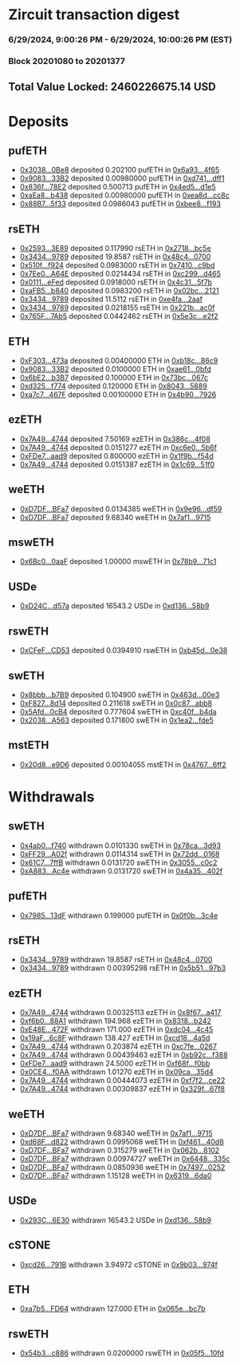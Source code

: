 # Zircuit transaction digest
### 6/29/2024, 9:00:26 PM - 6/29/2024, 10:00:26 PM (EST)
### Block 20201080 to 20201377

## Total Value Locked: 2460226675.14 USD

# Deposits
## pufETH
- [0x3038...0Be8](https://etherscan.io/address/0x30381087c9AF11f082dEC1c7664Eab1ceC720Be8) deposited 0.202100 pufETH in [0x6a93...4f65](https://etherscan.io/tx/0x30381087c9AF11f082dEC1c7664Eab1ceC720Be8)
- [0x9083...33B2](https://etherscan.io/address/0x9083168dF7AD95eD0e29e212d11cb07a957a33B2) deposited 0.00980000 pufETH in [0xd741...dff1](https://etherscan.io/tx/0x9083168dF7AD95eD0e29e212d11cb07a957a33B2)
- [0x836f...78E2](https://etherscan.io/address/0x836f4e467a39aE841a38aB3F149d4F21b6D378E2) deposited 0.500713 pufETH in [0x4ed5...d1e5](https://etherscan.io/tx/0x836f4e467a39aE841a38aB3F149d4F21b6D378E2)
- [0xaEa8...b438](https://etherscan.io/address/0xaEa8073b18BEebf8770e0163672461b18c5Db438) deposited 0.00980000 pufETH in [0xea8d...cc8c](https://etherscan.io/tx/0xaEa8073b18BEebf8770e0163672461b18c5Db438)
- [0x88B7...5f33](https://etherscan.io/address/0x88B7835199f0ae7Cf102548203f2D37CeA065f33) deposited 0.0986043 pufETH in [0xbee8...f193](https://etherscan.io/tx/0x88B7835199f0ae7Cf102548203f2D37CeA065f33)
## rsETH
- [0x2593...3E89](https://etherscan.io/address/0x259374D121BFD31c84c080A01A6AFdbdd4393E89) deposited 0.117990 rsETH in [0x2718...bc5e](https://etherscan.io/tx/0x259374D121BFD31c84c080A01A6AFdbdd4393E89)
- [0x3434...9789](https://etherscan.io/address/0x34349c5569e7B846c3558961552D2202760A9789) deposited 19.8587 rsETH in [0x48c4...0700](https://etherscan.io/tx/0x34349c5569e7B846c3558961552D2202760A9789)
- [0x510f...f924](https://etherscan.io/address/0x510f38a15330e10a1073889eE9D9A6037c43f924) deposited 0.0983000 rsETH in [0x7410...c9bd](https://etherscan.io/tx/0x510f38a15330e10a1073889eE9D9A6037c43f924)
- [0x7Ee0...A64E](https://etherscan.io/address/0x7Ee0A8858f4Cc6AAd8ECF1E9f984Ac970F81A64E) deposited 0.0214434 rsETH in [0xc299...d465](https://etherscan.io/tx/0x7Ee0A8858f4Cc6AAd8ECF1E9f984Ac970F81A64E)
- [0x0111...eFed](https://etherscan.io/address/0x011179e3c23A1884096Fe95696c7Beb90685eFed) deposited 0.0918000 rsETH in [0x4c31...5f7b](https://etherscan.io/tx/0x011179e3c23A1884096Fe95696c7Beb90685eFed)
- [0xaFB5...b840](https://etherscan.io/address/0xaFB570D6Ef8339538C92DaA2b3bFe2C703b1b840) deposited 0.0983200 rsETH in [0x02bc...2121](https://etherscan.io/tx/0xaFB570D6Ef8339538C92DaA2b3bFe2C703b1b840)
- [0x3434...9789](https://etherscan.io/address/0x34349c5569e7B846c3558961552D2202760A9789) deposited 11.5112 rsETH in [0xe4fa...2aaf](https://etherscan.io/tx/0x34349c5569e7B846c3558961552D2202760A9789)
- [0x3434...9789](https://etherscan.io/address/0x34349c5569e7B846c3558961552D2202760A9789) deposited 0.0218155 rsETH in [0x221b...ac0f](https://etherscan.io/tx/0x34349c5569e7B846c3558961552D2202760A9789)
- [0x765F...7Ab5](https://etherscan.io/address/0x765F0E8222AF3975B023Dea41B85bCc9465F7Ab5) deposited 0.0442462 rsETH in [0x5e3c...e2f2](https://etherscan.io/tx/0x765F0E8222AF3975B023Dea41B85bCc9465F7Ab5)
## ETH
- [0xF303...473a](https://etherscan.io/address/0xF3034Fb6D0F1329bC461C3E948eD11803210473a) deposited 0.00400000 ETH in [0xb18c...86c9](https://etherscan.io/tx/0xF3034Fb6D0F1329bC461C3E948eD11803210473a)
- [0x9083...33B2](https://etherscan.io/address/0x9083168dF7AD95eD0e29e212d11cb07a957a33B2) deposited 0.0100000 ETH in [0xae61...0bfd](https://etherscan.io/tx/0x9083168dF7AD95eD0e29e212d11cb07a957a33B2)
- [0x6bE2...b3B7](https://etherscan.io/address/0x6bE2b308dd8560216b65c9DdDBb480926C89b3B7) deposited 0.100000 ETH in [0x73bc...067c](https://etherscan.io/tx/0x6bE2b308dd8560216b65c9DdDBb480926C89b3B7)
- [0xd325...f774](https://etherscan.io/address/0xd32577383916E3cabaea853a55c0C54ce405f774) deposited 0.120000 ETH in [0x8043...5889](https://etherscan.io/tx/0xd32577383916E3cabaea853a55c0C54ce405f774)
- [0xa7c7...467F](https://etherscan.io/address/0xa7c7cBd484889f8803cBd2D870983AFA5a19467F) deposited 0.00100000 ETH in [0x4b90...7926](https://etherscan.io/tx/0xa7c7cBd484889f8803cBd2D870983AFA5a19467F)
## ezETH
- [0x7A49...4744](https://etherscan.io/address/0x7A493Be5c2ce014cD049Bf178a1ac0Db1B434744) deposited 7.50169 ezETH in [0x386c...4f08](https://etherscan.io/tx/0x7A493Be5c2ce014cD049Bf178a1ac0Db1B434744)
- [0x7A49...4744](https://etherscan.io/address/0x7A493Be5c2ce014cD049Bf178a1ac0Db1B434744) deposited 0.0151277 ezETH in [0xc6e0...5b6f](https://etherscan.io/tx/0x7A493Be5c2ce014cD049Bf178a1ac0Db1B434744)
- [0xFDe7...aad9](https://etherscan.io/address/0xFDe75E1E8a6954D8b1f95B2E4E61042f773Aaad9) deposited 0.800000 ezETH in [0x1f9b...f54d](https://etherscan.io/tx/0xFDe75E1E8a6954D8b1f95B2E4E61042f773Aaad9)
- [0x7A49...4744](https://etherscan.io/address/0x7A493Be5c2ce014cD049Bf178a1ac0Db1B434744) deposited 0.0151387 ezETH in [0x1c69...51f0](https://etherscan.io/tx/0x7A493Be5c2ce014cD049Bf178a1ac0Db1B434744)
## weETH
- [0xD7DF...BFa7](https://etherscan.io/address/0xD7DF7E085214743530afF339aFC420c7c720BFa7) deposited 0.0134385 weETH in [0x9e96...df59](https://etherscan.io/tx/0xD7DF7E085214743530afF339aFC420c7c720BFa7)
- [0xD7DF...BFa7](https://etherscan.io/address/0xD7DF7E085214743530afF339aFC420c7c720BFa7) deposited 9.68340 weETH in [0x7af1...9715](https://etherscan.io/tx/0xD7DF7E085214743530afF339aFC420c7c720BFa7)
## mswETH
- [0x6Bc0...0aaF](https://etherscan.io/address/0x6Bc0F0c2c168388c0BA751825cFc5DBD8DEf0aaF) deposited 1.00000 mswETH in [0x78b9...71c1](https://etherscan.io/tx/0x6Bc0F0c2c168388c0BA751825cFc5DBD8DEf0aaF)
## USDe
- [0xD24C...d57a](https://etherscan.io/address/0xD24Cfe2d0fa81369ca6291c28ac5426e16B6d57a) deposited 16543.2 USDe in [0xd136...58b9](https://etherscan.io/tx/0xD24Cfe2d0fa81369ca6291c28ac5426e16B6d57a)
## rswETH
- [0xCFeF...CD53](https://etherscan.io/address/0xCFeF42df55163035e4b8e76a0106Ae88980cCD53) deposited 0.0394910 rswETH in [0xb45d...0e38](https://etherscan.io/tx/0xCFeF42df55163035e4b8e76a0106Ae88980cCD53)
## swETH
- [0x8bbb...b7B9](https://etherscan.io/address/0x8bbb2a499403429F6E2CA53353833eb6eAdab7B9) deposited 0.104900 swETH in [0x463d...00e3](https://etherscan.io/tx/0x8bbb2a499403429F6E2CA53353833eb6eAdab7B9)
- [0xF827...8d14](https://etherscan.io/address/0xF8276815807910920afB721BfCdc56A539378d14) deposited 0.211618 swETH in [0x0c87...abb8](https://etherscan.io/tx/0xF8276815807910920afB721BfCdc56A539378d14)
- [0x5Afd...0cB4](https://etherscan.io/address/0x5AfdD71EC312eDa36663f72032f269BD9C950cB4) deposited 0.777604 swETH in [0xc40f...b4da](https://etherscan.io/tx/0x5AfdD71EC312eDa36663f72032f269BD9C950cB4)
- [0x2038...A563](https://etherscan.io/address/0x20388c24E7DAfa873Ee09b06F8673bb347a2A563) deposited 0.171800 swETH in [0x1ea2...fde5](https://etherscan.io/tx/0x20388c24E7DAfa873Ee09b06F8673bb347a2A563)
## mstETH
- [0x20d8...e9D6](https://etherscan.io/address/0x20d801Dbee0505F9a77CFF40f5fed6Ff0f0ee9D6) deposited 0.00104055 mstETH in [0x4767...6ff2](https://etherscan.io/tx/0x20d801Dbee0505F9a77CFF40f5fed6Ff0f0ee9D6)
# Withdrawals
## swETH
- [0x4ab0...f740](https://etherscan.io/address/0x4ab0011a58969903a63497856920Fe87229Df740) withdrawn 0.0101330 swETH in [0x78ca...3d93](https://etherscan.io/tx/0x4ab0011a58969903a63497856920Fe87229Df740)
- [0xFF29...A02f](https://etherscan.io/address/0xFF29E47606CB2a23eB6775615CBC2DDa6aC1A02f) withdrawn 0.0114314 swETH in [0x72dd...0168](https://etherscan.io/tx/0xFF29E47606CB2a23eB6775615CBC2DDa6aC1A02f)
- [0x61C7...7ffB](https://etherscan.io/address/0x61C7ba5C91153f78F34580c3a769289c85D17ffB) withdrawn 0.0131720 swETH in [0x3055...c0c2](https://etherscan.io/tx/0x61C7ba5C91153f78F34580c3a769289c85D17ffB)
- [0xA883...Ac4e](https://etherscan.io/address/0xA8838c5c18A2D49cfbb7ee8290634A4dc0cFAc4e) withdrawn 0.0131720 swETH in [0x4a35...402f](https://etherscan.io/tx/0xA8838c5c18A2D49cfbb7ee8290634A4dc0cFAc4e)
## pufETH
- [0x7985...13dF](https://etherscan.io/address/0x7985491d93A1304DA9100e950F8C67D25d8b13dF) withdrawn 0.199000 pufETH in [0x0f0b...3c4e](https://etherscan.io/tx/0x7985491d93A1304DA9100e950F8C67D25d8b13dF)
## rsETH
- [0x3434...9789](https://etherscan.io/address/0x34349c5569e7B846c3558961552D2202760A9789) withdrawn 19.8587 rsETH in [0x48c4...0700](https://etherscan.io/tx/0x34349c5569e7B846c3558961552D2202760A9789)
- [0x3434...9789](https://etherscan.io/address/0x34349c5569e7B846c3558961552D2202760A9789) withdrawn 0.00395298 rsETH in [0x5b51...97b3](https://etherscan.io/tx/0x34349c5569e7B846c3558961552D2202760A9789)
## ezETH
- [0x7A49...4744](https://etherscan.io/address/0x7A493Be5c2ce014cD049Bf178a1ac0Db1B434744) withdrawn 0.00325113 ezETH in [0x8f67...a417](https://etherscan.io/tx/0x7A493Be5c2ce014cD049Bf178a1ac0Db1B434744)
- [0xf6b0...88A1](https://etherscan.io/address/0xf6b0ED4cE3cCF7F65655d61766fB385C787288A1) withdrawn 194.968 ezETH in [0x8318...b242](https://etherscan.io/tx/0xf6b0ED4cE3cCF7F65655d61766fB385C787288A1)
- [0xE48E...472F](https://etherscan.io/address/0xE48E56EB673757Cf7ce2cAA6e2E15e6EB5e5472F) withdrawn 171.000 ezETH in [0xdc04...4c45](https://etherscan.io/tx/0xE48E56EB673757Cf7ce2cAA6e2E15e6EB5e5472F)
- [0x19aF...6c8F](https://etherscan.io/address/0x19aF41B762EcDAaa98b8A1cfb272fccDdD956c8F) withdrawn 138.427 ezETH in [0xcd18...4a5d](https://etherscan.io/tx/0x19aF41B762EcDAaa98b8A1cfb272fccDdD956c8F)
- [0x7A49...4744](https://etherscan.io/address/0x7A493Be5c2ce014cD049Bf178a1ac0Db1B434744) withdrawn 0.203874 ezETH in [0xc7fe...0267](https://etherscan.io/tx/0x7A493Be5c2ce014cD049Bf178a1ac0Db1B434744)
- [0x7A49...4744](https://etherscan.io/address/0x7A493Be5c2ce014cD049Bf178a1ac0Db1B434744) withdrawn 0.00439463 ezETH in [0xb92c...f388](https://etherscan.io/tx/0x7A493Be5c2ce014cD049Bf178a1ac0Db1B434744)
- [0xFDe7...aad9](https://etherscan.io/address/0xFDe75E1E8a6954D8b1f95B2E4E61042f773Aaad9) withdrawn 24.5000 ezETH in [0xf68f...f0bb](https://etherscan.io/tx/0xFDe75E1E8a6954D8b1f95B2E4E61042f773Aaad9)
- [0x0CE4...f0AA](https://etherscan.io/address/0x0CE417247B4B4f3727eDe9c22294Da169693f0AA) withdrawn 1.01270 ezETH in [0x09ca...35d4](https://etherscan.io/tx/0x0CE417247B4B4f3727eDe9c22294Da169693f0AA)
- [0x7A49...4744](https://etherscan.io/address/0x7A493Be5c2ce014cD049Bf178a1ac0Db1B434744) withdrawn 0.00444073 ezETH in [0xf7f2...ce22](https://etherscan.io/tx/0x7A493Be5c2ce014cD049Bf178a1ac0Db1B434744)
- [0x7A49...4744](https://etherscan.io/address/0x7A493Be5c2ce014cD049Bf178a1ac0Db1B434744) withdrawn 0.00309837 ezETH in [0x329f...67f8](https://etherscan.io/tx/0x7A493Be5c2ce014cD049Bf178a1ac0Db1B434744)
## weETH
- [0xD7DF...BFa7](https://etherscan.io/address/0xD7DF7E085214743530afF339aFC420c7c720BFa7) withdrawn 9.68340 weETH in [0x7af1...9715](https://etherscan.io/tx/0xD7DF7E085214743530afF339aFC420c7c720BFa7)
- [0xd68F...d822](https://etherscan.io/address/0xd68F4aB619F60F1e1E839CFd6a3C2F49ab97d822) withdrawn 0.0995068 weETH in [0xf461...40d8](https://etherscan.io/tx/0xd68F4aB619F60F1e1E839CFd6a3C2F49ab97d822)
- [0xD7DF...BFa7](https://etherscan.io/address/0xD7DF7E085214743530afF339aFC420c7c720BFa7) withdrawn 0.315279 weETH in [0x062b...8102](https://etherscan.io/tx/0xD7DF7E085214743530afF339aFC420c7c720BFa7)
- [0xD7DF...BFa7](https://etherscan.io/address/0xD7DF7E085214743530afF339aFC420c7c720BFa7) withdrawn 0.00974727 weETH in [0x6448...335c](https://etherscan.io/tx/0xD7DF7E085214743530afF339aFC420c7c720BFa7)
- [0xD7DF...BFa7](https://etherscan.io/address/0xD7DF7E085214743530afF339aFC420c7c720BFa7) withdrawn 0.0850936 weETH in [0x7497...0252](https://etherscan.io/tx/0xD7DF7E085214743530afF339aFC420c7c720BFa7)
- [0xD7DF...BFa7](https://etherscan.io/address/0xD7DF7E085214743530afF339aFC420c7c720BFa7) withdrawn 1.15128 weETH in [0x6319...6da0](https://etherscan.io/tx/0xD7DF7E085214743530afF339aFC420c7c720BFa7)
## USDe
- [0x293C...6E30](https://etherscan.io/address/0x293C6937D8D82e05B01335F7B33FBA0c8e256E30) withdrawn 16543.2 USDe in [0xd136...58b9](https://etherscan.io/tx/0x293C6937D8D82e05B01335F7B33FBA0c8e256E30)
## cSTONE
- [0xcd26...791B](https://etherscan.io/address/0xcd2656e18df2F555331AbaC154848792824C791B) withdrawn 3.94972 cSTONE in [0x9b03...974f](https://etherscan.io/tx/0xcd2656e18df2F555331AbaC154848792824C791B)
## ETH
- [0xa7b5...FD64](https://etherscan.io/address/0xa7b5400973EE73d360F4aDC88a011D7Be388FD64) withdrawn 127.000 ETH in [0x065e...bc7b](https://etherscan.io/tx/0xa7b5400973EE73d360F4aDC88a011D7Be388FD64)
## rswETH
- [0x54b3...c886](https://etherscan.io/address/0x54b349Ed962979660A597BCDE08E23234D72c886) withdrawn 0.0200000 rswETH in [0x05f5...10fd](https://etherscan.io/tx/0x54b349Ed962979660A597BCDE08E23234D72c886)
